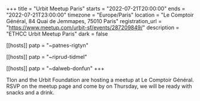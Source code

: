 +++
title = "Urbit Meetup Paris"
starts = "2022-07-21T20:00:00"
ends = "2022-07-21T23:00:00"
timezone = "Europe/Paris"
location = "Le Comptoir Général, 84 Quai de Jemmapes, 75010 Paris"
registration_url = "https://www.meetup.com/urbit-sf/events/287209849/"
description = "ETHCC Urbit Meetup Paris"
dark = false

[[hosts]]
patp = "~patnes-rigtyn"

[[hosts]]
patp = "~riprud-tidmel"

[[hosts]]
patp = "~dalweb-donfun"
+++

Tlon and the Urbit Foundation are hosting a meetup at Le Comptoir Général. RSVP on the meetup page and come by on Thursday, we will be ready with snacks and a drink.
